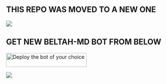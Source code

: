## THIS REPO WAS MOVED TO A NEW ONE

<a><img src='https://telegra.ph/file/f434a1ccd5cd74e630e4f.jpg'/></a>

## GET NEW BELTAH-MD BOT FROM BELOW

<a href="https://github.com/Beltahtech/Beltah-MD"><img title="Deploy the bot of your choice" src="https://img.shields.io/badge/NEW BELTAH-MD BOT-h?color=yellow&style=for-the-badge&logo=msi" width="220" height="38.45"/></a></p>

<a><img src='https://i.imgur.com/LyHic3i.gif'/></a>
